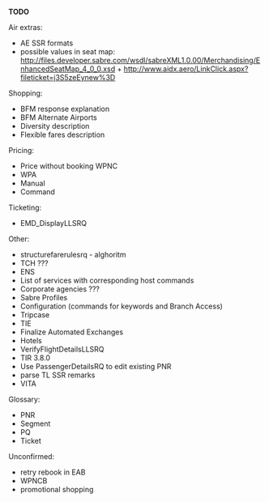 **TODO**

Air extras:
- AE SSR formats
- possible values in seat map: http://files.developer.sabre.com/wsdl/sabreXML1.0.00/Merchandising/EnhancedSeatMap_4_0_0.xsd + http://www.aidx.aero/LinkClick.aspx?fileticket=j3S5zeEynew%3D

Shopping:
- BFM response explanation
- BFM Alternate Airports
- Diversity description
- Flexible fares description

Pricing:
- Price without booking WPNC
- WPA
- Manual
- Command

Ticketing:
- EMD_DisplayLLSRQ

Other:
- structurefarerulesrq - alghoritm
- TCH ???
- ENS
- List of services with corresponding host commands
- Corporate agencies ???
- Sabre Profiles
- Configuration (commands for keywords and Branch Access)
- Tripcase
- TIE
- Finalize Automated Exchanges
- Hotels
- VerifyFlightDetailsLLSRQ
- TIR 3.8.0
- Use PassengerDetailsRQ to edit existing PNR
- parse TL SSR remarks
- VITA

Glossary:
- PNR
- Segment
- PQ
- Ticket

Unconfirmed:
- retry rebook in EAB
- WPNCB
- promotional shopping